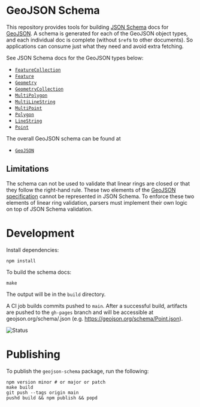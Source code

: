 # GeoJSON Schema

This repository provides tools for building [JSON Schema](https://json-schema.org/) docs for [GeoJSON](https://geojson.org/).  A schema is generated for each of the GeoJSON object types, and each individual doc is complete (without `$ref`s to other documents).  So applications can consume just what they need and avoid extra fetching.

See JSON Schema docs for the GeoJSON types below:
 * [`FeatureCollection`](https://geojson.org/schema/FeatureCollection.json)
 * [`Feature`](https://geojson.org/schema/Feature.json)
 * [`Geometry`](https://geojson.org/schema/Geometry.json)
 * [`GeometryCollection`](https://geojson.org/schema/GeometryCollection.json)
 * [`MultiPolygon`](https://geojson.org/schema/MultiPolygon.json)
 * [`MultiLineString`](https://geojson.org/schema/MultiLineString.json)
 * [`MultiPoint`](https://geojson.org/schema/MultiPoint.json)
 * [`Polygon`](https://geojson.org/schema/Polygon.json)
 * [`LineString`](https://geojson.org/schema/LineString.json)
 * [`Point`](https://geojson.org/schema/Point.json)

The overall GeoJSON schema can be found at
 * [`GeoJSON`](https://geojson.org/schema/GeoJSON.json)

## Limitations

The schema can not be used to validate that linear rings are closed or that they follow the right-hand rule.  These two elements of the [GeoJSON specification](https://datatracker.ietf.org/doc/html/rfc7946) cannot be represented in JSON Schema.  To enforce these two elements of linear ring validation, parsers must implement their own logic on top of JSON Schema validation.

# Development

Install dependencies:

    npm install

To build the schema docs:

    make

The output will be in the `build` directory.

A CI job builds commits pushed to `main`.  After a successful build, artifacts are pushed to the `gh-pages` branch and will be accessible at geojson.org/schema/<name>.json (e.g. https://geojson.org/schema/Point.json).

![Status](https://github.com/geojson/schema/workflows/test.yml/badge.svg)

# Publishing

To publish the `geojson-schema` package, run the following:

    npm version minor # or major or patch
    make build
    git push --tags origin main
    pushd build && npm publish && popd
